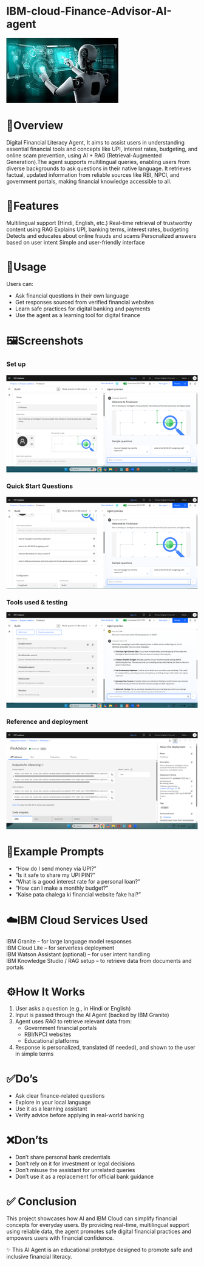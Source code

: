 # IBM-cloud-Finance-Advisor-AI-agent
![AI](AI.jpg)

# 📝Overview
Digital Financial Literacy Agent,
It aims to assist users in understanding essential financial tools and concepts like UPI, interest rates, budgeting, and online scam prevention, using AI + RAG (Retrieval-Augmented Generation).The agent supports multilingual queries, enabling users from diverse backgrounds to ask questions in their native language. It retrieves factual, updated information from reliable sources like RBI, NPCI, and government portals, making financial knowledge accessible to all.

# 🚀Features
  Multilingual support (Hindi, English, etc.)
  Real-time retrieval of trustworthy content using RAG
  Explains UPI, banking terms, interest rates, budgeting
  Detects and educates about online frauds and scams
  Personalized answers based on user intent
  Simple and user-friendly interface

 # 📌Usage

Users can:
- Ask financial questions in their own language  
- Get responses sourced from verified financial websites  
- Learn safe practices for digital banking and payments  
- Use the agent as a learning tool for digital finance

 #  🖼️Screenshots
 ### Set up 
 ![Setup](Setup.png)

 ### Quick Start Questions
 ![questions](quick_start_ques.png)

 ### Tools used & testing
 ![testing](testing.png)

 ### Reference and deployment
 ![deploy](Api_reference.png)

# 💬Example Prompts

- “How do I send money via UPI?”
- “Is it safe to share my UPI PIN?”
- “What is a good interest rate for a personal loan?”
- “How can I make a monthly budget?”
- “Kaise pata chalega ki financial website fake hai?”


# ☁️IBM Cloud Services Used

  IBM Granite – for large language model responses  
  IBM Cloud Lite – for serverless deployment  
  IBM Watson Assistant (optional) – for user intent handling  
  IBM Knowledge Studio / RAG setup – to retrieve data from documents and portals


# ⚙️How It Works

1. User asks a question (e.g., in Hindi or English)  
2. Input is passed through the AI Agent (backed by IBM Granite)  
3. Agent uses *RAG* to retrieve relevant data from:
   - Government financial portals  
   - RBI/NPCI websites  
   - Educational platforms  
4. Response is personalized, translated (if needed), and shown to the user in simple terms


# ✅Do’s

- Ask clear finance-related questions  
- Explore in your local language  
- Use it as a learning assistant  
- Verify advice before applying in real-world banking


# ❌Don’ts

- Don’t share personal bank credentials  
- Don’t rely on it for investment or legal decisions  
- Don’t misuse the assistant for unrelated queries  
- Don’t use it as a replacement for official bank guidance

# ✅ Conclusion

This project showcases how AI and IBM Cloud can simplify financial concepts for everyday users. By providing real-time, multilingual support using reliable data, the agent promotes safe digital financial practices and empowers users with financial confidence.


 ✨ This AI Agent is an educational prototype designed to promote safe and inclusive financial literacy.



